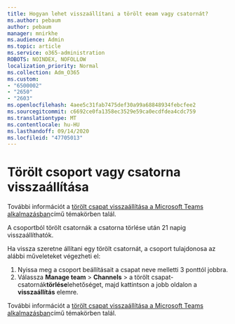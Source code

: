 ```yaml
---
title: Hogyan lehet visszaállítani a törölt eeam vagy csatornát?
ms.author: pebaum
author: pebaum
manager: mnirkhe
ms.audience: Admin
ms.topic: article
ms.service: o365-administration
ROBOTS: NOINDEX, NOFOLLOW
localization_priority: Normal
ms.collection: Adm_O365
ms.custom:
- "6500002"
- "2650"
- "2603"
ms.openlocfilehash: 4aee5c31fab7475def30a99a68848934febcfee2
ms.sourcegitcommit: c6692ce0fa1358ec3529e59ca0ecdfdea4cdc759
ms.translationtype: MT
ms.contentlocale: hu-HU
ms.lasthandoff: 09/14/2020
ms.locfileid: "47705013"
---
```

# <a name="how-to-restore-a-deleted-team-or-channel"></a>Törölt csoport vagy csatorna visszaállítása

További információt a [törölt csapat visszaállítása a Microsoft Teams alkalmazásban](https://blogs.technet.microsoft.com/skypehybridguy/2017/07/23/restoring-a-deleted-team-in-microsoft-teams)című témakörben talál.

A csoportból törölt csatornák a csatorna törlése után 21 napig visszaállíthatók.

Ha vissza szeretne állítani egy törölt csatornát, a csoport tulajdonosa az alábbi műveleteket végezheti el:

1. Nyissa meg a csoport beállításait a csapat neve melletti 3 ponttól jobbra.
2. Válassza **Manage team**  >  **Channels**  >  a törölt csapat-csatornák**törlése**lehetőséget, majd kattintson a jobb oldalon a **visszaállítás** elemre.

További információt a [törölt csapat visszaállítása a Microsoft Teams alkalmazásban](https://blogs.technet.microsoft.com/skypehybridguy/2017/07/23/restoring-a-deleted-team-in-microsoft-teams)című témakörben talál.